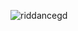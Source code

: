 
<p style="text-align: center;"><p><img align="center" src="https://github-readme-streak-stats.herokuapp.com/?user=riddancegd&" alt="riddancegd" /></p></p>

